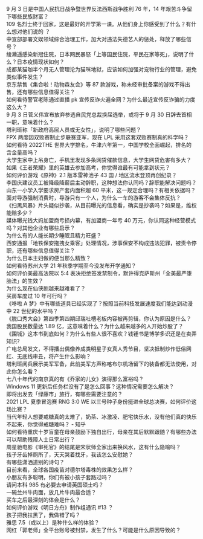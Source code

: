 9 月 3 日是中国人民抗日战争暨世界反法西斯战争胜利 76 年，14 年艰苦斗争留下哪些民族财富？  
109 名烈士终于回家，这是最好的开学第一课。从他们身上你感受到了什么？有什么想对他们说的 ？  
中宣部部署文娱领域综合治理工作，加大对违法失德艺人的惩处，释放了哪些信号？  
绫濑遥感染新冠住院，日本网民暴怒「上等国民住院，平民在家等死」，说明了什么？日本疫情现状如何？  
成都某猫咖半个月无人管理沦为猫咪地狱，应该如何加强对宠物行业的管理，避免类似事件发生？  
京东禁售《集合啦！动物森友会》等 87 款游戏，称未经审批备案的游戏不得出售，还有哪些信息值得关注？  
如何看待警官老陈通过直播 pk 宣传反诈火遍全网？为什么最近宣传反诈骗的力度这么大？  
9 月 3 日菅义伟宣布放弃参选自民党总裁换届选举，或将于 9 月 30 日辞去首相一职，意味着什么？  
塔利班称「新政府高层人员或无女性」，说明了哪些问题？  
FPX 两度因双败赛制止步联赛亚军，现在 LPL 采用这套双败赛制真的科学吗？  
如何看待 2022THE 世界大学排名，牛津六年第一，中国学校全面崛起，排名的含金量高吗？  
大学生家中上吊身亡，手机里发现多条网贷催款信息，大学生网贷危害有多大？  
如果《王者荣耀》里的英雄去参加高考，你觉得谁最有可能拿到状元？  
如何评价游戏《原神》2.1 版本雷神池子 43 国 / 地区流水登顶再创纪录？  
李国庆建议员工被降级降薪后主动辞职，这种想法你认同吗？辞职能解决问题吗？  
山东一小学入学要求房产套内面积超 60 平米，这一规定合理吗？有相关依据吗？  
面对导游强制消费时，导游只有一个人，为什么一车的游客不会集体反抗？  
《扫黑风暴》片头疑似抄袭，从目前曝光的信息看，确实是抄袭吗？如果是，维权能赔多少？  
媒体曝光钱大妈加盟商亏损内幕，有加盟商一年亏 40 万元，你认同这种经营模式吗？对其他企业有哪些启示？  
为什么有的人能长期少睡眠且精力旺盛？  
西安通报「地铁保安拖拽女乘客」处理情况，涉事保安不构成违法犯罪，被责令停职，还有哪些信息值得关注？  
为什么日本主妇做的便当那么精致？  
如何看待苏州大学 21 年秋季学期至今没发布开学通知？  
如何评价美最高法院以 5:4 表决拒绝签发禁制令，默许得克萨斯州「全美最严堕胎法」的生效？  
为什么现在仙侠剧越来越难看了？  
买房车度过 10 年可行吗？  
《哆啦 A 梦》中有哪些道具已经实现了？按照当前科技发展速度我们能达到动漫中 22 世纪的水平吗？  
《脱口秀大会》第四季第四期邱瑞吐槽老板内容被再剪辑，你认为原因是什么？  
我国股民数量达 1.89 亿，这意味着什么？为什么越来越多的人开始炒股了？  
《围城》这本书到底如何？为什么有些人很不喜欢？钱锺书是博学多识还是在卖弄知识?  
广电总局发文，不得播出偶像养成类明星子女真人秀节目，坚决抵制炒作低俗网红、无底线审丑，将产生什么影响？  
塔利班阅兵展示美军军备，此前美军方声称喀布尔机场留下的装备都无法使用，对此你怎么看？  
七八十年代的南京真的有《乔家的儿女》演得那么富裕吗？  
Windows 11 更新后任务栏没有了是怎么回事？这种情况需要怎么解决？  
即将出发去「绿藤市」旅行，有哪些需要注意的？  
2021 LPL 夏季冒泡赛 RNG 3:0 WE 以三号种子身份挺进全球总决赛，如何评价这场比赛？  
当代年轻人想要戒糖真的太难了，奶茶、冰激凌、肥宅快乐水，没有他们真的快乐不起来，你觉得戒糖难吗？ - 知乎  
如何看待重庆十岁盲童在母亲鼓励下独自出行，母亲在其后默默跟随？有哪些办法可以帮助残障人士日常出行？  
周星驰电影《审死官》的结尾是宋状师全家出来换风水，这有什么隐喻吗？  
孩子牙齿掉厕所了，天天哭着找牙，我该怎么安慰她？  
有哪些潇洒道别的诗句？  
目前来看，全球各国疫苗对德尔塔毒株的效果怎么样？  
小朋友有多聪明，你们有被小孩子套路过吗？  
请问本科 985 有必要去申请英国硕士吗？  
一碗兰州牛肉面，放几片牛肉最合适？  
买车之后最深刻的体会是什么？  
如何评价游戏《明日方舟》制作组通讯 #13 ？  
孩子把我拉黑了，我做错了吗？  
雅思 7.5（或以上）是种什么样的体验？  
网红「郭老师」全平台账号被封禁，发生了什么？可能是什么原因导致的？  
